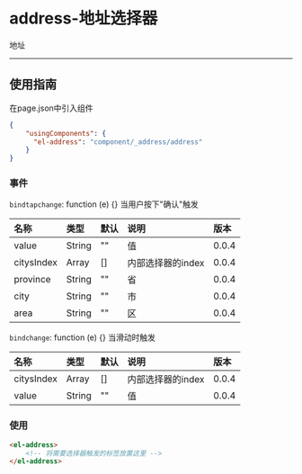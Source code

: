 # address-地址选择器

地址

---

## 使用指南

在page.json中引入组件

```json
{
    "usingComponents": {
      "el-address": "component/_address/address"
    }
}
```

### 事件

`bindtapchange`: function \(e\) {} 当用户按下"确认"触发

| 名称 | 类型 | 默认 | 说明 | 版本 |
| :--- | :--- | :--- | :--- | :--- |
| value | String | "" | 值 | 0.0.4 |
| citysIndex | Array | \[\] | 内部选择器的index | 0.0.4 |
| province | String | "" | 省 | 0.0.4 |
| city | String | "" | 市 | 0.0.4 |
| area | String | "" | 区 | 0.0.4 |

`bindchange`: function \(e\) {} 当滑动时触发

| 名称 | 类型 | 默认 | 说明 | 版本 |
| :--- | :--- | :--- | :--- | :--- |
| citysIndex | Array | \[\] | 内部选择器的index | 0.0.4 |
| value | String | "" | 值 | 0.0.4 |

### 使用

```html
<el-address>
    <!-- 将需要选择器触发的标签放置这里 -->
</el-address>
```



